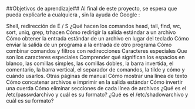 ##Objetivos de aprendizaje##
Al final de este proyecto, se espera que pueda explicarle a cualquiera , sin la ayuda de Google :

Shell, redirección de E / S
¿Qué hacen los comandos head, tail, find, wc, sort, uniq, grep, trhacen
Cómo redirigir la salida estándar a un archivo
Cómo obtener la entrada estándar de un archivo en lugar del teclado
Cómo enviar la salida de un programa a la entrada de otro programa
Cómo combinar comandos y filtros con redirecciones
Caracteres especiales
Que son los caracteres especiales
Comprender qué significan los espacios en blanco, las comillas simples, las comillas dobles, la barra invertida, el comentario, la barra vertical, el separador de comandos, la tilde y cómo y cuándo usarlos.
Otras páginas de manual
Cómo mostrar una línea de texto
Cómo concatenar archivos e imprimir en la salida estándar
Cómo invertir una cuerda
Cómo eliminar secciones de cada línea de archivos
¿Qué es el /etc/passwdarchivo y cuál es su formato?
¿Qué es el /etc/shadowarchivo y cuál es su formato?